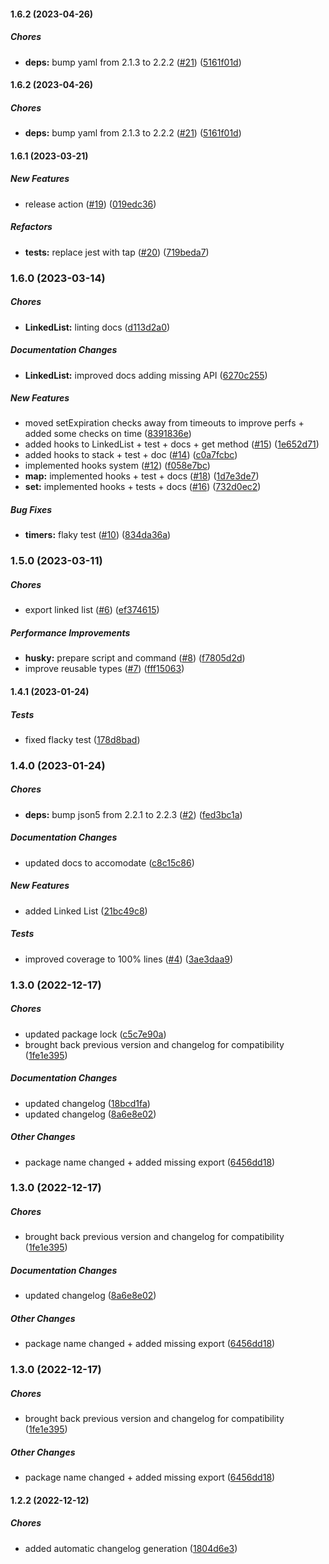 #### 1.6.2 (2023-04-26)

##### Chores

* **deps:**  bump yaml from 2.1.3 to 2.2.2 ([#21](https://github.com/Cadienvan/expirables/pull/21)) ([5161f01d](https://github.com/Cadienvan/expirables/commit/5161f01df9c7ed267be62946531da555fceedfc9))

#### 1.6.2 (2023-04-26)

##### Chores

* **deps:**  bump yaml from 2.1.3 to 2.2.2 ([#21](https://github.com/Cadienvan/expirables/pull/21)) ([5161f01d](https://github.com/Cadienvan/expirables/commit/5161f01df9c7ed267be62946531da555fceedfc9))

#### 1.6.1 (2023-03-21)

##### New Features

*  release action ([#19](https://github.com/Cadienvan/expirables/pull/19)) ([019edc36](https://github.com/Cadienvan/expirables/commit/019edc36e35703ba25fa12453b196f2e4feda4b0))

##### Refactors

* **tests:**  replace jest with tap ([#20](https://github.com/Cadienvan/expirables/pull/20)) ([719beda7](https://github.com/Cadienvan/expirables/commit/719beda7406fe9bc4aa7c6e569c23a108512a20d))

### 1.6.0 (2023-03-14)

##### Chores

* **LinkedList:**  linting docs ([d113d2a0](https://github.com/Cadienvan/expirables/commit/d113d2a08448761e9e3845b679427d27fcf5b654))

##### Documentation Changes

* **LinkedList:**  improved docs adding missing API ([6270c255](https://github.com/Cadienvan/expirables/commit/6270c2550b93edce5378f69f276b22a6b9e0e3d2))

##### New Features

*  moved setExpiration checks away from timeouts to improve perfs + added some checks on time ([8391836e](https://github.com/Cadienvan/expirables/commit/8391836e1e2285d1835da4098fd4b03dbdcec854))
*  added hooks to LinkedList + test + docs + get method ([#15](https://github.com/Cadienvan/expirables/pull/15)) ([1e652d71](https://github.com/Cadienvan/expirables/commit/1e652d718f53487274d3af661ccbe6e91ed06d19))
*  added hooks to stack + test + doc ([#14](https://github.com/Cadienvan/expirables/pull/14)) ([c0a7fcbc](https://github.com/Cadienvan/expirables/commit/c0a7fcbc7b90d9dbc75c7c126dff8072b94a828c))
*  implemented hooks system ([#12](https://github.com/Cadienvan/expirables/pull/12)) ([f058e7bc](https://github.com/Cadienvan/expirables/commit/f058e7bcbf87e536f8c9de4d949e87696d31f2cb))
* **map:**  implemented hooks + test + docs ([#18](https://github.com/Cadienvan/expirables/pull/18)) ([1d7e3de7](https://github.com/Cadienvan/expirables/commit/1d7e3de773b7069c3788836c1480856b5892a5ff))
* **set:**  implemented hooks + tests + docs ([#16](https://github.com/Cadienvan/expirables/pull/16)) ([732d0ec2](https://github.com/Cadienvan/expirables/commit/732d0ec24c2533c88cc8984847ceab3dcd0bbbe5))

##### Bug Fixes

* **timers:**  flaky test ([#10](https://github.com/Cadienvan/expirables/pull/10)) ([834da36a](https://github.com/Cadienvan/expirables/commit/834da36a27cf0ff102bec1f6b371403c3a844b99))

### 1.5.0 (2023-03-11)

##### Chores

*  export linked list ([#6](https://github.com/Cadienvan/expirables/pull/6)) ([ef374615](https://github.com/Cadienvan/expirables/commit/ef37461570936c2f64bdea53ba0edbddba2136f9))

##### Performance Improvements

* **husky:**  prepare script and command  ([#8](https://github.com/Cadienvan/expirables/pull/8)) ([f7805d2d](https://github.com/Cadienvan/expirables/commit/f7805d2d04a4f1e9f18762906426aac9c014124c))
*  improve reusable types ([#7](https://github.com/Cadienvan/expirables/pull/7)) ([fff15063](https://github.com/Cadienvan/expirables/commit/fff150635488496b5ac5cce5222c4c050ba945a6))

#### 1.4.1 (2023-01-24)

##### Tests

*  fixed flacky test ([178d8bad](https://github.com/Cadienvan/expirables/commit/178d8bad98f87b18805c5f2f0cfc69fe627aba47))

### 1.4.0 (2023-01-24)

##### Chores

* **deps:**  bump json5 from 2.2.1 to 2.2.3 ([#2](https://github.com/Cadienvan/expirables/pull/2)) ([fed3bc1a](https://github.com/Cadienvan/expirables/commit/fed3bc1ab1dd45c2ed44cf25e4d362c8ee3a63cc))

##### Documentation Changes

*  updated docs to accomodate ([c8c15c86](https://github.com/Cadienvan/expirables/commit/c8c15c8655be1cb1ea916aff62359a4c3865e07b))

##### New Features

*  added Linked List ([21bc49c8](https://github.com/Cadienvan/expirables/commit/21bc49c8a900fa0561dabd6a8f3d9eeb81f77b08))

##### Tests

*  improved coverage to 100% lines ([#4](https://github.com/Cadienvan/expirables/pull/4)) ([3ae3daa9](https://github.com/Cadienvan/expirables/commit/3ae3daa98200473b3641cd4b308048197a3c000a))

### 1.3.0 (2022-12-17)

##### Chores

*  updated package lock ([c5c7e90a](https://github.com/Cadienvan/expirables/commit/c5c7e90abd9a72eb31918e875b5562288297583b))
*  brought back previous version and changelog for compatibility ([1fe1e395](https://github.com/Cadienvan/expirables/commit/1fe1e39543a2d9befed323ae6c65ad3437e83b62))

##### Documentation Changes

*  updated changelog ([18bcd1fa](https://github.com/Cadienvan/expirables/commit/18bcd1fa66280273d75fb329c7bd95047d57b6c6))
*  updated changelog ([8a6e8e02](https://github.com/Cadienvan/expirables/commit/8a6e8e02fa424aa444596221db36b8c6b432eb82))

##### Other Changes

*  package name changed + added missing export ([6456dd18](https://github.com/Cadienvan/expirables/commit/6456dd186e30c8459b06dea8ff230d65cc2ad8d6))

### 1.3.0 (2022-12-17)

##### Chores

*  brought back previous version and changelog for compatibility ([1fe1e395](https://github.com/Cadienvan/expirables/commit/1fe1e39543a2d9befed323ae6c65ad3437e83b62))

##### Documentation Changes

*  updated changelog ([8a6e8e02](https://github.com/Cadienvan/expirables/commit/8a6e8e02fa424aa444596221db36b8c6b432eb82))

##### Other Changes

*  package name changed + added missing export ([6456dd18](https://github.com/Cadienvan/expirables/commit/6456dd186e30c8459b06dea8ff230d65cc2ad8d6))

### 1.3.0 (2022-12-17)

##### Chores

*  brought back previous version and changelog for compatibility ([1fe1e395](https://github.com/Cadienvan/expirables/commit/1fe1e39543a2d9befed323ae6c65ad3437e83b62))

##### Other Changes

*  package name changed + added missing export ([6456dd18](https://github.com/Cadienvan/expirables/commit/6456dd186e30c8459b06dea8ff230d65cc2ad8d6))

#### 1.2.2 (2022-12-12)

##### Chores

*  added automatic changelog generation ([1804d6e3](https://github.com/Cadienvan/expirables/commit/1804d6e3519bf8f4cd64cf0c81643f281ea76f2f))
